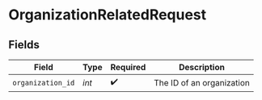 # OrganizationRelatedRequest


## Fields

| Field                     | Type                      | Required                  | Description               |
| ------------------------- | ------------------------- | ------------------------- | ------------------------- |
| `organization_id`         | *int*                     | :heavy_check_mark:        | The ID of an organization |